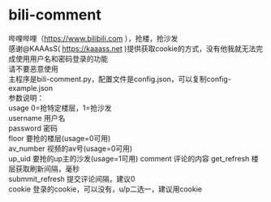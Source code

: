 # bili-comment
哔哩哔哩（https://www.bilibili.com ），抢楼，抢沙发  
感谢@KAAAsS( https://kaaass.net )提供获取cookie的方式，没有他我就无法完成使用用户名和密码登录的功能  
请不要恶意使用  
主程序是bili-comment.py，配置文件是config.json，可以复制config-example.json  
参数说明：  
usage 0=抢特定楼层，1=抢沙发  
username 用户名  
password 密码  
floor 要抢的楼层(usage=0可用)  
av_number 视频的av号(usage=0可用)  
up_uid 要抢的up主的沙发(usage=1可用) 
comment 评论的内容
get_refresh 楼层获取刷新间隔，毫秒  
submmit_refresh 提交评论间隔，建议0  
cookie 登录的cookie，可以没有，u/p二选一，建议用cookie  
